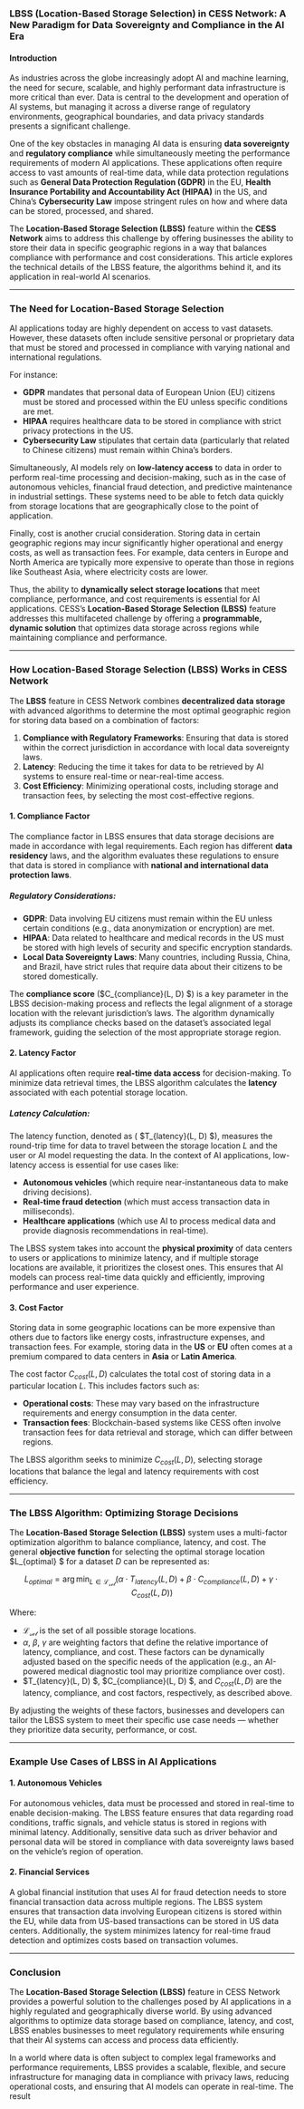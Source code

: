 ### **LBSS (Location-Based Storage Selection) in CESS Network: A New Paradigm for Data Sovereignty and Compliance in the AI Era**

#### **Introduction**

As industries across the globe increasingly adopt AI and machine learning, the need for secure, scalable, and highly performant data infrastructure is more critical than ever. Data is central to the development and operation of AI systems, but managing it across a diverse range of regulatory environments, geographical boundaries, and data privacy standards presents a significant challenge.

One of the key obstacles in managing AI data is ensuring **data sovereignty** and **regulatory compliance** while simultaneously meeting the performance requirements of modern AI applications. These applications often require access to vast amounts of real-time data, while data protection regulations such as **General Data Protection Regulation (GDPR)** in the EU, **Health Insurance Portability and Accountability Act (HIPAA)** in the US, and China’s **Cybersecurity Law** impose stringent rules on how and where data can be stored, processed, and shared.

The **Location-Based Storage Selection (LBSS)** feature within the **CESS Network** aims to address this challenge by offering businesses the ability to store their data in specific geographic regions in a way that balances compliance with performance and cost considerations. This article explores the technical details of the LBSS feature, the algorithms behind it, and its application in real-world AI scenarios.

---

### **The Need for Location-Based Storage Selection**

AI applications today are highly dependent on access to vast datasets. However, these datasets often include sensitive personal or proprietary data that must be stored and processed in compliance with varying national and international regulations. 

For instance:
- **GDPR** mandates that personal data of European Union (EU) citizens must be stored and processed within the EU unless specific conditions are met.
- **HIPAA** requires healthcare data to be stored in compliance with strict privacy protections in the US.
- **Cybersecurity Law** stipulates that certain data (particularly that related to Chinese citizens) must remain within China’s borders.

Simultaneously, AI models rely on **low-latency access** to data in order to perform real-time processing and decision-making, such as in the case of autonomous vehicles, financial fraud detection, and predictive maintenance in industrial settings. These systems need to be able to fetch data quickly from storage locations that are geographically close to the point of application.

Finally, cost is another crucial consideration. Storing data in certain geographic regions may incur significantly higher operational and energy costs, as well as transaction fees. For example, data centers in Europe and North America are typically more expensive to operate than those in regions like Southeast Asia, where electricity costs are lower.

Thus, the ability to **dynamically select storage locations** that meet compliance, performance, and cost requirements is essential for AI applications. CESS’s **Location-Based Storage Selection (LBSS)** feature addresses this multifaceted challenge by offering a **programmable, dynamic solution** that optimizes data storage across regions while maintaining compliance and performance.

---

### **How Location-Based Storage Selection (LBSS) Works in CESS Network**

The **LBSS** feature in CESS Network combines **decentralized data storage** with advanced algorithms to determine the most optimal geographic region for storing data based on a combination of factors:

1. **Compliance with Regulatory Frameworks**: Ensuring that data is stored within the correct jurisdiction in accordance with local data sovereignty laws.
2. **Latency**: Reducing the time it takes for data to be retrieved by AI systems to ensure real-time or near-real-time access.
3. **Cost Efficiency**: Minimizing operational costs, including storage and transaction fees, by selecting the most cost-effective regions.

#### **1. Compliance Factor**

The compliance factor in LBSS ensures that data storage decisions are made in accordance with legal requirements. Each region has different **data residency** laws, and the algorithm evaluates these regulations to ensure that data is stored in compliance with **national and international data protection laws**. 

##### **Regulatory Considerations**:
- **GDPR**: Data involving EU citizens must remain within the EU unless certain conditions (e.g., data anonymization or encryption) are met.
- **HIPAA**: Data related to healthcare and medical records in the US must be stored with high levels of security and specific encryption standards.
- **Local Data Sovereignty Laws**: Many countries, including Russia, China, and Brazil, have strict rules that require data about their citizens to be stored domestically.

The **compliance score**  ($C_{compliance}(L, D) $) is a key parameter in the LBSS decision-making process and reflects the legal alignment of a storage location with the relevant jurisdiction’s laws. The algorithm dynamically adjusts its compliance checks based on the dataset’s associated legal framework, guiding the selection of the most appropriate storage region.

#### **2. Latency Factor**

AI applications often require **real-time data access** for decision-making. To minimize data retrieval times, the LBSS algorithm calculates the **latency** associated with each potential storage location. 

##### **Latency Calculation**:
The latency function, denoted as ( $T_{latency}(L, D) $), measures the round-trip time for data to travel between the storage location $L$ and the user or AI model requesting the data. In the context of AI applications, low-latency access is essential for use cases like:
- **Autonomous vehicles** (which require near-instantaneous data to make driving decisions).
- **Real-time fraud detection** (which must access transaction data in milliseconds).
- **Healthcare applications** (which use AI to process medical data and provide diagnosis recommendations in real-time).

The LBSS system takes into account the **physical proximity** of data centers to users or applications to minimize latency, and if multiple storage locations are available, it prioritizes the closest ones. This ensures that AI models can process real-time data quickly and efficiently, improving performance and user experience.

#### **3. Cost Factor**

Storing data in some geographic locations can be more expensive than others due to factors like energy costs, infrastructure expenses, and transaction fees. For example, storing data in the **US** or **EU** often comes at a premium compared to data centers in **Asia** or **Latin America**.

The cost factor $C_{cost}(L, D)$ calculates the total cost of storing data in a particular location $L$. This includes factors such as:
- **Operational costs**: These may vary based on the infrastructure requirements and energy consumption in the data center.
- **Transaction fees**: Blockchain-based systems like CESS often involve transaction fees for data retrieval and storage, which can differ between regions.

The LBSS algorithm seeks to minimize $C_{cost}(L, D)$, selecting storage locations that balance the legal and latency requirements with cost efficiency.

---

### **The LBSS Algorithm: Optimizing Storage Decisions**

The **Location-Based Storage Selection (LBSS)** system uses a multi-factor optimization algorithm to balance compliance, latency, and cost. The general **objective function** for selecting the optimal storage location $L_{optimal} $ for a dataset $D$ can be represented as:

$$
L_{optimal} = \arg \min_{L \in \mathcal{L_{set}}} \left( \alpha \cdot T_{latency}(L, D) + \beta \cdot C_{compliance}(L, D) + \gamma \cdot C_{cost}(L, D) \right)
$$

Where:
- $\mathcal{L_{set}}$ is the set of all possible storage locations.
- $\alpha$, $\beta$, $\gamma$ are weighting factors that define the relative importance of latency, compliance, and cost. These factors can be dynamically adjusted based on the specific needs of the application (e.g., an AI-powered medical diagnostic tool may prioritize compliance over cost).
- $T_{latency}(L, D) $, $C_{compliance}(L, D) $, and $C_{cost}(L, D)$ are the latency, compliance, and cost factors, respectively, as described above.

By adjusting the weights of these factors, businesses and developers can tailor the LBSS system to meet their specific use case needs — whether they prioritize data security, performance, or cost.

---

### **Example Use Cases of LBSS in AI Applications**

#### **1. Autonomous Vehicles**

For autonomous vehicles, data must be processed and stored in real-time to enable decision-making. The LBSS feature ensures that data regarding road conditions, traffic signals, and vehicle status is stored in regions with minimal latency. Additionally, sensitive data such as driver behavior and personal data will be stored in compliance with data sovereignty laws based on the vehicle’s region of operation.

#### **2. Financial Services**

A global financial institution that uses AI for fraud detection needs to store financial transaction data across multiple regions. The LBSS system ensures that transaction data involving European citizens is stored within the EU, while data from US-based transactions can be stored in US data centers. Additionally, the system minimizes latency for real-time fraud detection and optimizes costs based on transaction volumes.

---

### **Conclusion**

The **Location-Based Storage Selection (LBSS)** feature in CESS Network provides a powerful solution to the challenges posed by AI applications in a highly regulated and geographically diverse world. By using advanced algorithms to optimize data storage based on compliance, latency, and cost, LBSS enables businesses to meet regulatory requirements while ensuring that their AI systems can access and process data efficiently. 

In a world where data is often subject to complex legal frameworks and performance requirements, LBSS provides a scalable, flexible, and secure infrastructure for managing data in compliance with privacy laws, reducing operational costs, and ensuring that AI models can operate in real-time. The result
